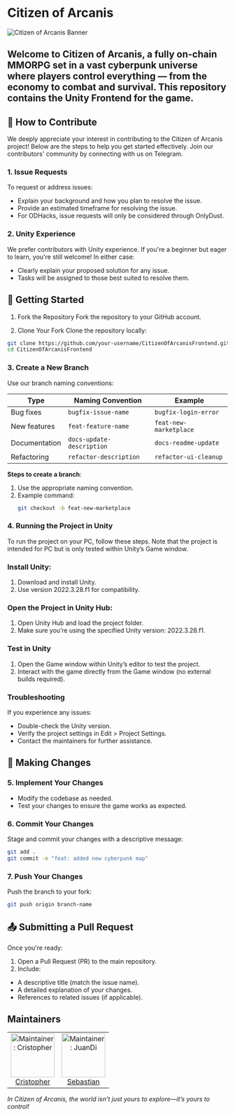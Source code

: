 # Citizen of Arcanis 

![Citizen of Arcanis Banner](https://drive.google.com/uc?export=view&id=1cdj5-PQYFpt1LNz9va0Bdug3B1OhRs0b)

Welcome to **Citizen of Arcanis**, a fully on-chain MMORPG set in a vast cyberpunk universe where players control everything — from the economy to combat and survival. This repository contains the Unity Frontend for the game.
---

## 🌟 How to Contribute
We deeply appreciate your interest in contributing to the Citizen of Arcanis project! Below are the steps to help you get started effectively. Join our contributors' community by connecting with us on Telegram.

### 1. Issue Requests
To request or address issues:

- Explain your background and how you plan to resolve the issue.
- Provide an estimated timeframe for resolving the issue.
- For ODHacks, issue requests will only be considered through OnlyDust.

### 2. **Unity Experience**
We prefer contributors with Unity experience. If you're a beginner but eager to learn, you're still welcome! In either case:

- Clearly explain your proposed solution for any issue.
- Tasks will be assigned to those best suited to resolve them.


## 🔧 Getting Started

1. Fork the Repository
Fork the repository to your GitHub account.

2. Clone Your Fork
Clone the repository locally:
```bash
git clone https://github.com/your-username/CitizenOfArcanisFrontend.git
cd CitizenOfArcanisFrontend
   ```
### 3. Create a New Branch
Use our branch naming conventions:

| **Type**         | **Naming Convention**      | **Example**            |
|-------------------|----------------------------|------------------------|
| Bug fixes         | `bugfix-issue-name`        | `bugfix-login-error`   |
| New features      | `feat-feature-name`        | `feat-new-marketplace` |
| Documentation     | `docs-update-description`  | `docs-readme-update`   |
| Refactoring       | `refactor-description`     | `refactor-ui-cleanup`  |

**Steps to create a branch**:
1. Use the appropriate naming convention.
2. Example command:
   ```bash
   git checkout -b feat-new-marketplace
    ```

### 4. Running the Project in Unity
To run the project on your PC, follow these steps. Note that the project is intended for PC but is only tested within Unity’s Game window.

### **Install Unity**:
1. Download and install Unity.
2. Use version 2022.3.28.f1 for compatibility.
### **Open the Project in Unity Hub**:
1. Open Unity Hub and load the project folder.
2. Make sure you’re using the specified Unity version: 2022.3.28.f1.
### **Test in Unity**
1. Open the Game window within Unity’s editor to test the project.
2. Interact with the game directly from the Game window (no external builds required).
### **Troubleshooting**
If you experience any issues:

- Double-check the Unity version.
- Verify the project settings in Edit > Project Settings.
- Contact the maintainers for further assistance.

## 🔄 Making Changes

### 5. Implement Your Changes
- Modify the codebase as needed.
- Test your changes to ensure the game works as expected.
### 6. Commit Your Changes
Stage and commit your changes with a descriptive message:
  ```bash
  git add .
  git commit -m "feat: added new cyberpunk map"
```
### 7. Push Your Changes
Push the branch to your fork:
```bash
git push origin branch-name
```
## 📤 Submitting a Pull Request
Once you're ready:
1. Open a Pull Request (PR) to the main repository.
2. Include: 
 - A descriptive title (match the issue name).
 - A detailed explanation of your changes.
 - References to related issues (if applicable).
## Maintainers
<table>
  <tr>
    <td align="center">
      <img src="https://ibb.co/bKbDHm3" width="100px;" alt="Maintainer: Cristopher"/>
      <br />
      <a href="https://t.me/CristopherAguilar">Cristopher</a>
      <br />
    </td>
    <td align="center">
      <img src="" width="100px;" alt="Maintainer: JuanDi"/>
      <br />
      <a href="https://t.me/sebas_G11">Sebastian</a>
      <br />
    </td>
  </tr>
</table>

*In Citizen of Arcanis, the world isn’t just yours to explore—it’s yours to control!*
